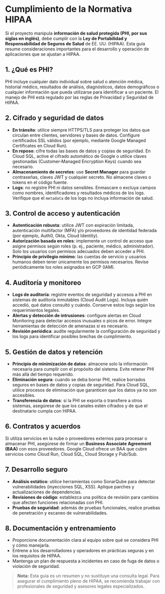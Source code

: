 # Cumplimiento de la Normativa HIPAA

Si el proyecto manipula **información de salud protegida (PHI, por sus siglas en inglés)**, debe cumplir con la **Ley de Portabilidad y Responsabilidad de Seguros de Salud** de EE. UU. (HIPAA). Esta guía resume consideraciones importantes para el desarrollo y operación de aplicaciones que se ajustan a HIPAA.

## 1. ¿Qué es PHI?

PHI incluye cualquier dato individual sobre salud o atención médica, historial médico, resultados de análisis, diagnósticos, datos demográficos o cualquier información que pueda utilizarse para identificar a un paciente. El manejo de PHI está regulado por las reglas de Privacidad y Seguridad de HIPAA.

## 2. Cifrado y seguridad de datos

- **En tránsito**: utilice siempre HTTPS/TLS para proteger los datos que circulan entre clientes, servidores y bases de datos. Configure certificados SSL válidos (por ejemplo, mediante Google Managed Certificates en Cloud Run).
- **En reposo**: cifre todas las bases de datos y copias de seguridad. En Cloud SQL, active el cifrado automático de Google o utilice claves gestionadas (Customer‑Managed Encryption Keys) cuando sea necesario.
- **Almacenamiento de secretos**: use **Secret Manager** para guardar contraseñas, claves JWT y cualquier secreto. No almacene claves o tokens en el código fuente.
- **Logs**: no registre PHI ni datos sensibles. Enmascare o excluya campos como nombres, identificadores y resultados médicos de los logs. Verifique que el `metadata` de los logs no incluya información de salud.

## 3. Control de acceso y autenticación

- **Autenticación robusta**: utilice JWT con expiración limitada, autenticación multifactor (MFA) y/o proveedores de identidad federada (por ejemplo, Auth0, Okta, Cloud Identity).
- **Autorización basada en roles**: implemente un control de acceso que asigne permisos según roles (p. ej., paciente, médico, administrador). Solo los usuarios con permisos adecuados deben acceder a PHI.
- **Principio de privilegio mínimo**: las cuentas de servicio y usuarios humanos deben tener únicamente los permisos necesarios. Revise periódicamente los roles asignados en GCP (IAM).

## 4. Auditoría y monitoreo

- **Logs de auditoría**: registre eventos de seguridad y accesos a PHI en sistemas de auditoría inmutables (Cloud Audit Logs). Incluya quién accedió, qué datos consultó y cuándo. Conserve estos logs según los requerimientos legales.
- **Alertas y detección de intrusiones**: configure alertas en Cloud Monitoring para detectar accesos inusuales o picos de error. Integre herramientas de detección de amenazas si es necesario.
- **Revisión periódica**: audite regularmente la configuración de seguridad y los logs para identificar posibles brechas de cumplimiento.

## 5. Gestión de datos y retención

- **Principio de minimización de datos**: almacene solo la información necesaria para cumplir con el propósito del sistema. Evite retener PHI más allá del tiempo requerido.
- **Eliminación segura**: cuando se deba borrar PHI, realice borrados seguros en bases de datos y copias de seguridad. Para Cloud SQL, utilice procesos de eliminación que garanticen que los datos ya no son accesibles.
- **Transferencia de datos**: si la PHI se exporta o transfiere a otros sistemas, asegúrese de que los canales estén cifrados y de que el destinatario cumpla con HIPAA.

## 6. Contratos y acuerdos

Si utiliza servicios en la nube o proveedores externos para procesar o almacenar PHI, asegúrese de firmar un **Business Associate Agreement (BAA)** con esos proveedores. Google Cloud ofrece un BAA que cubre servicios como Cloud Run, Cloud SQL, Cloud Storage y Pub/Sub.

## 7. Desarrollo seguro

- **Análisis estático**: utilice herramientas como SonarQube para detectar vulnerabilidades (inyecciones SQL, XSS). Aplique parches y actualizaciones de dependencias.
- **Revisiones de código**: establezca una política de revisión para cambios que afecten funciones relacionadas con PHI.
- **Pruebas de seguridad**: además de pruebas funcionales, realice pruebas de penetración y escaneo de vulnerabilidades.

## 8. Documentación y entrenamiento

- Proporcione documentación clara al equipo sobre qué se considera PHI y cómo manejarla.  
- Entrene a los desarrolladores y operadores en prácticas seguras y en los requisitos de HIPAA.  
- Mantenga un plan de respuesta a incidentes en caso de fuga de datos o violación de seguridad.

> **Nota:** Esta guía es un resumen y no sustituye una consulta legal. Para asegurar el cumplimiento pleno de HIPAA, se recomienda trabajar con profesionales de seguridad y asesores legales especializados.